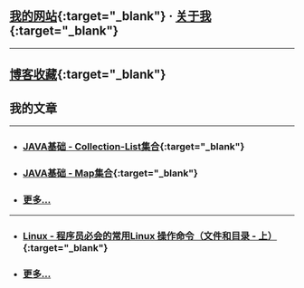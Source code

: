 
<!-- 开发笔记 - NOTE --> 

## <i class="fa fa-home" aria-hidden="true"></i>  [我的网站](https://www.newobject.cc){:target="_blank"}  ·  <i class="fa fa-user-o" aria-hidden="true"></i>  [关于我](https://www.newobject.cc/about.html){:target="_blank"}

---

##  <i class="fa fa-star-o" aria-hidden="true"></i>  [博客收藏](./博客收藏/blog-collect.md){:target="_blank"}


## <i class="fa fa-file-text-o" aria-hidden="true"></i>  我的文章

[^_^]:每个分类只显示六行

---

* ### [JAVA基础 - Collection-List集合](./Java-Collection-List.html){:target="_blank"}

* ### [JAVA基础 - Map集合](./Java-Map.html){:target="_blank"}

* ### [更多...](/)

---
* ### [Linux - 程序员必会的常用Linux 操作命令（文件和目录 - 上）](https://www.newobject.cc/article/100004.html){:target="_blank"}

* ### [更多...](/)

